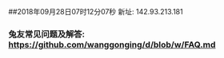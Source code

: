 ##2018年09月28日07时12分07秒 新址: 142.93.213.181
### 兔友常见问题及解答: https://github.com/wanggonging/d/blob/w/FAQ.md
